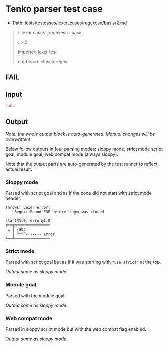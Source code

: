 # Tenko parser test case

- Path: tests/testcases/lexer_cases/regexesn/basis/2.md

> :: lexer cases : regexesn : basis
>
> ::> 2
>
> Imported lexer test
>
> eof before closed regex

## FAIL

## Input

`````js
/abc
`````

## Output

_Note: the whole output block is auto-generated. Manual changes will be overwritten!_

Below follow outputs in four parsing modes: sloppy mode, strict mode script goal, module goal, web compat mode (always sloppy).

Note that the output parts are auto-generated by the test runner to reflect actual result.

### Sloppy mode

Parsed with script goal and as if the code did not start with strict mode header.

`````
throws: Lexer error!
    Regex: Found EOF before regex was closed

start@1:0, error@1:0
╔══╦════════════════
 1 ║ /abc
   ║ ^^^^------- error
╚══╩════════════════

`````

### Strict mode

Parsed with script goal but as if it was starting with `"use strict"` at the top.

_Output same as sloppy mode._

### Module goal

Parsed with the module goal.

_Output same as sloppy mode._

### Web compat mode

Parsed in sloppy script mode but with the web compat flag enabled.

_Output same as sloppy mode._

